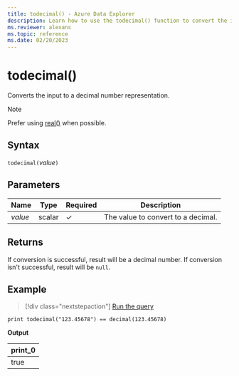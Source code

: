 ```yaml
---
title: todecimal() - Azure Data Explorer
description: Learn how to use the todecimal() function to convert the input expression to a decimal number representation. 
ms.reviewer: alexans
ms.topic: reference
ms.date: 02/20/2023
---
```

# todecimal()

Converts the input to a decimal number representation.

> [!NOTE]
> Prefer using [real()](./scalar-data-types/real.md) when possible.

## Syntax

`todecimal(`*value*`)`

## Parameters

| Name | Type | Required | Description |
|--|--|--|--|
| *value* | scalar | &check; | The value to convert to a decimal.|

## Returns

If conversion is successful, result will be a decimal number.
If conversion isn't successful, result will be `null`.

## Example

> [!div class="nextstepaction"]
> <a href="https://dataexplorer.azure.com/clusters/help/databases/Samples?query=H4sIAAAAAAAAAysoyswrUSjJT0lNzsxNzNFQMjQy1jMxNTO3UNJUsLVVgInDhTUBDVgx+TIAAAA=" target="_blank">Run the query</a>

```kusto
print todecimal("123.45678") == decimal(123.45678)
```

**Output**

|print_0|
|--|
|true|
